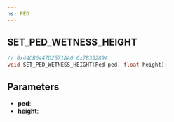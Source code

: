 ```yaml
---
ns: PED
---
```

## SET_PED_WETNESS_HEIGHT

```c
// 0x44CB6447D2571AA0 0x7B33289A
void SET_PED_WETNESS_HEIGHT(Ped ped, float height);
```

## Parameters
* **ped**:
* **height**:
